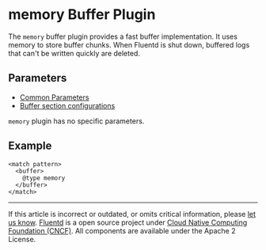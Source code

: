 # memory Buffer Plugin

The `memory` buffer plugin provides a fast buffer implementation. It
uses memory to store buffer chunks. When Fluentd is shut down, buffered
logs that can't be written quickly are deleted.


## Parameters

-   [Common Parameters](/configuration/plugin-common-parameters.md)
-   [Buffer section configurations](/configuration/buffer-section.md)

`memory` plugin has no specific parameters.


## Example

```
<match pattern>
  <buffer>
    @type memory
  </buffer>
</match>
```


------------------------------------------------------------------------

If this article is incorrect or outdated, or omits critical information, please [let us know](https://github.com/fluent/fluentd-docs/issues?state=open).
[Fluentd](http://www.fluentd.org/) is a open source project under [Cloud Native Computing Foundation (CNCF)](https://cncf.io/). All components are available under the Apache 2 License.
